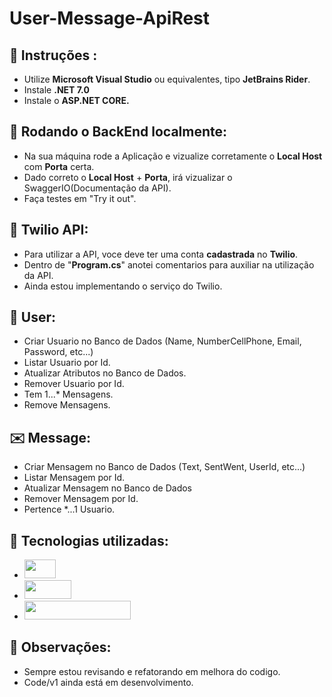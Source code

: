 # User-Message-ApiRest

## 📂 Instruções :
- Utilize **Microsoft Visual Studio** ou equivalentes, tipo **JetBrains Rider**.
- Instale **.NET 7.0**
- Instale o **ASP.NET CORE.**

## 🚀 Rodando o BackEnd localmente:
- Na sua máquina rode a Aplicação e vizualize corretamente o **Local Host** com **Porta** certa.
- Dado correto o **Local Host** + **Porta**, irá vizualizar o SwaggerIO(Documentação da API).
- Faça testes em "Try it out".
  
## 🔎 Twilio API:
-  Para utilizar a API, voce deve ter uma conta **cadastrada** no **Twilio**.
-  Dentro de "**Program.cs**" anotei comentarios para auxiliar na utilização da API.
-  Ainda estou implementando o serviço do Twilio.
   
## 🧑 User:
- Criar Usuario no Banco de Dados (Name, NumberCellPhone, Email, Password, etc...)
- Listar Usuario por Id.
- Atualizar Atributos no Banco de Dados.
- Remover Usuario por Id.
- Tem 1...* Mensagens.
- Remove Mensagens.


## ✉️ Message:
- Criar Mensagem no Banco de Dados (Text, SentWent, UserId, etc...)
- Listar Mensagem por Id.
- Atualizar Mensagem no Banco de Dados
- Remover Mensagem por Id.
- Pertence *...1 Usuario.


## 🔧 Tecnologias utilizadas: 
- <img width="50" height="30" src ="https://img.shields.io/badge/C%23-239120?style=for-the-badge&logo=c-sharp&logoColor=white" />  
- <img width="75" height="30" src ="https://img.shields.io/badge/.NET-5C2D91?style=for-the-badge&logo=.net&logoColor=white" /> 
- <img width="170" height="30" src ="https://img.shields.io/badge/Microsoft_SQL_Server-CC2927?style=for-the-badge&logo=microsoft-sql-server&logoColor=white" /> 

## 📌 Observações:
- Sempre estou revisando e refatorando em melhora do codigo.
- Code/v1 ainda está em desenvolvimento.
